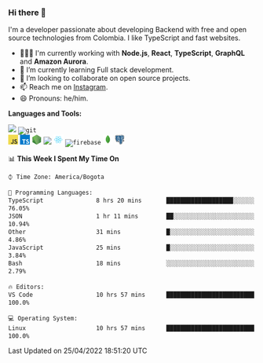 ### Hi there 👋

I'm a developer passionate about developing Backend with free and open source technologies from Colombia. I like TypeScript and fast websites.

- 👨🏽‍💻 I'm currently working with **Node.js**, **React**, **TypeScript**, **GraphQL** and **Amazon Aurora**.
- 🌱 I’m currently learning Full stack development.
- 🚀 I’m looking to collaborate on open source projects.
- 📫   Reach me on [Instagram](https://instagram.com/nexckycort).
- 😄  Pronouns: he/him.

**Languages and Tools:**  

<code><img height="20"  src="https://upload.wikimedia.org/wikipedia/commons/2/2d/Visual_Studio_Code_1.18_icon.svg"></code>
<code><img src="https://www.vectorlogo.zone/logos/git-scm/git-scm-icon.svg" alt="git" height="20"/> </code>
<code><img height="20" src="https://raw.githubusercontent.com/github/explore/80688e429a7d4ef2fca1e82350fe8e3517d3494d/topics/javascript/javascript.png"></code>
<code><img height="20" src="https://raw.githubusercontent.com/github/explore/80688e429a7d4ef2fca1e82350fe8e3517d3494d/topics/typescript/typescript.png"></code>
<code><img height="20" src="https://raw.githubusercontent.com/github/explore/80688e429a7d4ef2fca1e82350fe8e3517d3494d/topics/nodejs/nodejs.png"></code>
<code><img height="20" src="https://deno.land/logo.svg"></code>
<code><img height="20" src="https://raw.githubusercontent.com/github/explore/80688e429a7d4ef2fca1e82350fe8e3517d3494d/topics/react/react.png"></code>
<code><img src="https://www.vectorlogo.zone/logos/firebase/firebase-icon.svg" alt="firebase"  height="20"/></code>
<code><img src="https://raw.githubusercontent.com/devicons/devicon/master/icons/mongodb/mongodb-original.svg"  height="20"/></code>
<code><img src="https://raw.githubusercontent.com/devicons/devicon/master/icons/postgresql/postgresql-original.svg" height="20"/></code>

<!--START_SECTION:waka-->
📊 **This Week I Spent My Time On** 

```text
⌚︎ Time Zone: America/Bogota

💬 Programming Languages: 
TypeScript               8 hrs 20 mins       ███████████████████░░░░░░   76.05% 
JSON                     1 hr 11 mins        ██░░░░░░░░░░░░░░░░░░░░░░░   10.94% 
Other                    31 mins             █░░░░░░░░░░░░░░░░░░░░░░░░   4.86% 
JavaScript               25 mins             █░░░░░░░░░░░░░░░░░░░░░░░░   3.84% 
Bash                     18 mins             ░░░░░░░░░░░░░░░░░░░░░░░░░   2.79%

🔥 Editors: 
VS Code                  10 hrs 57 mins      █████████████████████████   100.0%

💻 Operating System: 
Linux                    10 hrs 57 mins      █████████████████████████   100.0%

```


 Last Updated on 25/04/2022 18:51:20 UTC
<!--END_SECTION:waka-->
